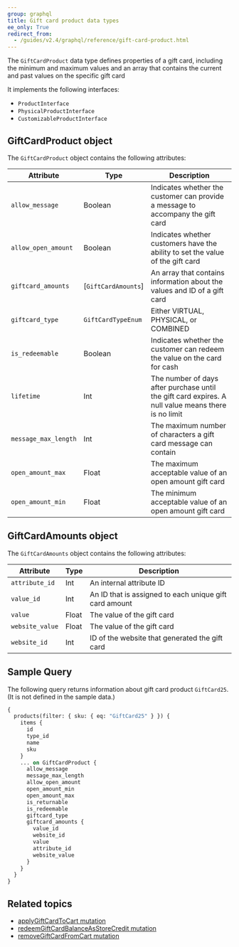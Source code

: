 ```yaml
---
group: graphql
title: Gift card product data types
ee_only: True
redirect_from:
  - /guides/v2.4/graphql/reference/gift-card-product.html
---
```


The `GiftCardProduct` data type defines properties of a gift card, including the minimum and maximum values and an array that contains the current and past values on the specific gift card

It implements the following interfaces:

-  `ProductInterface`
-  `PhysicalProductInterface`
-  `CustomizableProductInterface`

## GiftCardProduct object

The `GiftCardProduct` object contains the following attributes:

Attribute | Type | Description
--- | --- | ---
`allow_message` | Boolean | Indicates whether the customer can provide a message to accompany the gift card
`allow_open_amount` | Boolean | Indicates whether customers have the ability to set the value of the gift card
`giftcard_amounts` | [`GiftCardAmounts`] | An array that contains information about the values and ID of a gift card
`giftcard_type` | `GiftCardTypeEnum` | Either VIRTUAL, PHYSICAL, or COMBINED
`is_redeemable` | Boolean | Indicates whether the customer can redeem the value on the card for cash
`lifetime` | Int | The number of days after purchase until the gift card expires. A null value means there is no limit
`message_max_length` | Int | The maximum number of characters a gift card message can contain
`open_amount_max` | Float | The maximum acceptable value of an open amount gift card
`open_amount_min` | Float | The minimum acceptable value of an open amount gift card

## GiftCardAmounts object

The `GiftCardAmounts` object contains the following attributes:

Attribute | Type | Description
--- | --- | ---
`attribute_id` | Int | An internal attribute ID
`value_id` | Int | An ID that is  assigned to each unique gift card amount
`value` | Float | The value of the gift card
`website_value` | Float |The value of the gift card
`website_id` | Int | ID of the website that generated the gift card

## Sample Query

The following query returns information about gift card product `GiftCard25`. (It is not defined in the sample data.)

```graphql
{
  products(filter: { sku: { eq: "GiftCard25" } }) {
    items {
      id
      type_id
      name
      sku
    }
    ... on GiftCardProduct {
      allow_message
      message_max_length
      allow_open_amount
      open_amount_min
      open_amount_max
      is_returnable
      is_redeemable
      giftcard_type
      giftcard_amounts {
        value_id
        website_id
        value
        attribute_id
        website_value
      }
    }
  }
}
```

## Related topics

-  [applyGiftCardToCart mutation]({{page.baseurl}}/graphql/mutations/apply-giftcard.html)
-  [redeemGiftCardBalanceAsStoreCredit mutation]({{page.baseurl}}/graphql/mutations/redeem-giftcard-balance.html)
-  [removeGiftCardFromCart mutation]({{page.baseurl}}/graphql/mutations/remove-giftcard.html)
